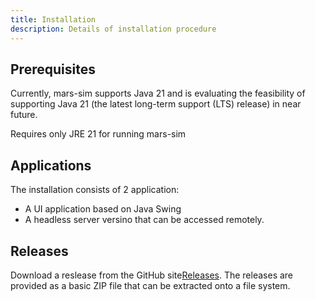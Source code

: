 ```yaml
---
title: Installation
description: Details of installation procedure
---
```


## Prerequisites

Currently, mars-sim supports Java 21 and is evaluating the feasibility of supporting Java 21 (the latest long-term support (LTS) release) in near future.

Requires only JRE 21 for running mars-sim

## Applications

The installation consists of 2 application:

- A UI application based on Java Swing
- A headless server versino that can be accessed remotely.

## Releases

Download a reslease from the GitHub site[Releases](https://github.com/mars-sim/mars-sim/releases). The releases are provided as a basic ZIP file that can be extracted onto a file system. 

